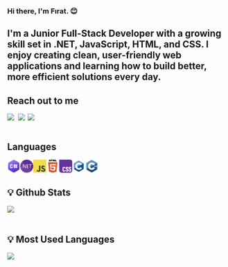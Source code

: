 ### Hi there, I'm Fırat. :blush: 

## I'm a Junior Full-Stack Developer with a growing skill set in .NET, JavaScript, HTML, and CSS. I enjoy creating clean, user-friendly web applications and learning how to build better, more efficient solutions every day.

## Reach out to me


[<img width="25" src="https://unpkg.com/simple-icons@v8/icons/instagram.svg" align="left"/>][instagram]
[<img  width="22" src="https://unpkg.com/simple-icons@v4/icons/twitter.svg" align="left" />][twitter]
[<img width="25" src="https://unpkg.com/simple-icons@v8/icons/linkedin.svg" align="left"/>][linkedin]

<br />
<br />




## Languages

<img align="left" src="https://raw.githubusercontent.com/github/explore/80688e429a7d4ef2fca1e82350fe8e3517d3494d/topics/csharp/csharp.png" width="30" height="30">
<img align="left" src="https://raw.githubusercontent.com/github/explore/80688e429a7d4ef2fca1e82350fe8e3517d3494d/topics/dotnet/dotnet.png" width="30" height="30">
<img align="left" src="https://raw.githubusercontent.com/github/explore/80688e429a7d4ef2fca1e82350fe8e3517d3494d/topics/javascript/javascript.png" width="30" height="30">
<img align="left" src="https://raw.githubusercontent.com/github/explore/80688e429a7d4ef2fca1e82350fe8e3517d3494d/topics/html/html.png" width="30" height="30">
<img align="left" src="https://raw.githubusercontent.com/github/explore/80688e429a7d4ef2fca1e82350fe8e3517d3494d/topics/css/css.png" width="30" height="30">
<img align="left" src="https://raw.githubusercontent.com/github/explore/f3e22f0dca2be955676bc70d6214b95b13354ee8/topics/c/c.png" width="30" height="30">
<img align="left" src="https://raw.githubusercontent.com/github/explore/f3e22f0dca2be955676bc70d6214b95b13354ee8/topics/cpp/cpp.png" width="30" height="30">
<br />
<br />
  
  ## <summary>:bulb: Github Stats</summary>
<img src="https://github-readme-stats.vercel.app/api?username=frtcsk33&theme=tokyonight" >


<br />
<br />
  

  ## <summary>:bulb:  Most Used Languages</summary>
<img src="https://github-readme-stats.vercel.app/api/top-langs/?username=frtcsk33&layout=compact&theme=tokyonight" >

  
  


[instagram]: https://www.instagram.com/c.frat/
[twitter]: https://twitter.com/Fratc33
[Linkedin]: https://www.linkedin.com/in/firatcoskunn/




